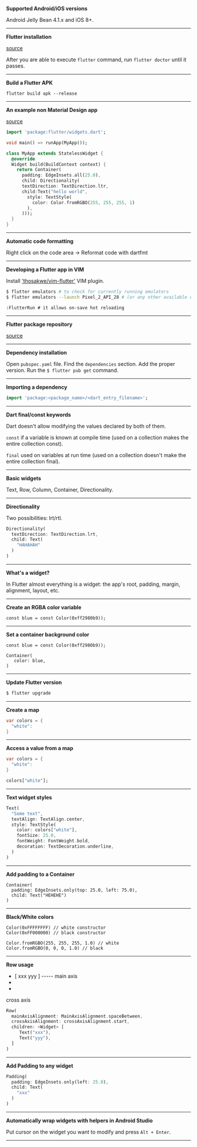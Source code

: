 **Supported Android/iOS versions**

Android Jelly Bean 4.1.x and iOS 8+.

---

**Flutter installation**

[source](https://flutter.dev/docs/get-started/install/linux)

After you are able to execute `flutter` command, run `flutter doctor` until it passes.

---

**Build a Flutter APK**

`flutter build apk --release`

---

**An example non Material Design app**

[source](https://stackoverflow.com/questions/47984598/starting-with-plain-non-material-ui-canvas-in-flutter)

```dart
import 'package:flutter/widgets.dart';

void main() => runApp(MyApp());

class MyApp extends StatelessWidget {
  @override
  Widget build(BuildContext context) {
    return Container(
      padding: EdgeInsets.all(25.0),
      child: Directionality(
      textDirection: TextDirection.ltr,
      child:Text("hello world",
        style: TextStyle(
          color: Color.fromRGBO(255, 255, 255, 1)
        ),
      )));
  }
}
```

---

**Automatic code formatting**

Right click on the code area -> Reformat code with dartfmt

---

**Developing a Flutter app in VIM**

Install ['thosakwe/vim-flutter'](https://github.com/thosakwe/vim-flutter) VIM plugin.

```bash
$ flutter emulators # to check for currently running emulators
$ flutter emulators --launch Pixel_2_API_28 # (or any other available emulator)
```

```vim
:FlutterRun # it allows on-save hot reloading
```

---

**Flutter package repository**

[source](https://pub.dev/flutter)

---

**Dependency installation**

Open `pubspec.yaml` file.
Find the `dependencies` section.
Add the proper version.
Run the `$ flutter pub get` command.

---

**Importing a dependency**

```dart
import 'package:<package_name>/<dart_entry_filename>';
```

---

**Dart final/const keywords**

Dart doesn't allow modifying the values declared by both of them.

`const` if a variable is known at compile time (used on a collection makes the entire collection const).

`final` used on variables at run time (used on a collection doesn't make the entire collection final).

---

**Basic widgets**

Text, Row, Column, Container, Directionality.

---

**Directionality**

Two possibilities: lrt/rtl.

```dart
Directionality(
  textDirection: TextDirection.lrt,
  child: Text(
    "HAHAHAH"
  )
)
```

---

**What's a widget?**

In Flutter almost everything is a widget: the app's root, padding, margin, alignment, layout, etc.

---

**Create an RGBA color variable**

```
const blue = const Color(0xff2980b9));
```

---

**Set a container background color**

```
const blue = const Color(0xff2980b9));

Container(
   color: blue,
)
```

---

**Update Flutter version**

```bash
$ flutter upgrade
```

---

**Create a map**

```dart
var colors = {
  "white":
}
```

---

**Access a value from a map**

```dart
var colors = {
  "white":
}

colors["white"];
```

---

**Text widget styles**

```dart
Text(
  "Some text",
  textAlign: TextAlign.center,
  style: TextStyle(
    color: colors["white"],
    fontSize: 25.0,
    fontWeight: FontWeight.bold,
    decoration: TextDecoration.underline,
  )
)
```

---

**Add padding to a Container**

```
Container(
  padding: EdgeInsets.only(top: 25.0, left: 75.0),
  child: Text("HEHEHE")
)
```

---

**Black/White colors**

```
Color(0xFFFFFFFF) // white constructor
Color(0xFF000000) // black constructor

Color.fromRGBO(255, 255, 255, 1.0) // white
Color.fromRGBO(0, 0, 0, 1.0) // black
```

---

**Row usage**

- [ xxx yyy ] ----- main axis
-
-

cross axis

```dart
Row(
  mainAxisAlignment: MainAxisAlignment.spaceBetween,
  crossAxisAlignment: crossAxisAlignment.start,
  children: <Widget> [
     Text("xxx"),
     Text("yyy"),
  ]
)
```

---

**Add Padding to any widget**

```dart
Padding(
  padding: EdgeInsets.only(left: 25.0),
  child: Text(
    "xxx"
  )
)
```

---

**Automatically wrap widgets with helpers in Android Studio**

Put cursor on the widget you want to modify and press `Alt + Enter`.

---
